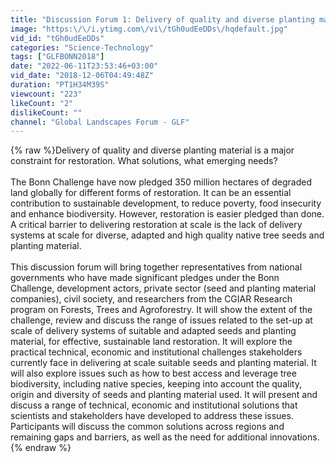 ```yaml
---
title: "Discussion Forum 1: Delivery of quality and diverse planting material"
image: "https:\/\/i.ytimg.com\/vi\/tGh0udEeDDs\/hqdefault.jpg"
vid_id: "tGh0udEeDDs"
categories: "Science-Technology"
tags: ["GLFBONN2018"]
date: "2022-06-11T23:53:46+03:00"
vid_date: "2018-12-06T04:49:48Z"
duration: "PT1H34M39S"
viewcount: "223"
likeCount: "2"
dislikeCount: ""
channel: "Global Landscapes Forum - GLF"
---
```

{% raw %}Delivery of quality and diverse planting material is a major constraint for restoration. What solutions, what emerging needs?<br /><br />The Bonn Challenge have now pledged 350 million hectares of degraded land globally for different forms of restoration. It can be an essential contribution to sustainable development, to reduce poverty, food insecurity and enhance biodiversity. However, restoration is easier pledged than done. A critical barrier to delivering restoration at scale is the lack of delivery systems at scale for diverse, adapted and high quality native tree seeds and planting material.<br /><br />This discussion forum will bring together representatives from national governments who have made significant pledges under the Bonn Challenge, development actors, private sector (seed and planting material companies), civil society, and researchers from the CGIAR Research program on Forests, Trees and Agroforestry. It will show the extent of the challenge, review and discuss the range of issues related to the set-up at scale of delivery systems of suitable and adapted seeds and planting material, for effective, sustainable land restoration. It will explore the practical technical, economic and institutional challenges stakeholders currently face in delivering at scale suitable seeds and planting material. It will also explore issues such as how to best access and leverage tree biodiversity, including native species, keeping into account the quality, origin and diversity of seeds and planting material used. It will present and discuss a range of technical, economic and institutional solutions that scientists and stakeholders have developed to address these issues. Participants will discuss the common solutions across regions and remaining gaps and barriers, as well as the need for additional innovations.{% endraw %}
